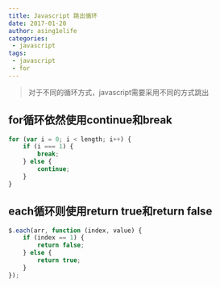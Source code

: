 ```yaml
---
title: Javascript 跳出循环
date: 2017-01-20
author: asing1elife
categories:
 - javascript
tags:
 - javascript
 - for
---
```

> 对于不同的循环方式，javascript需要采用不同的方式跳出  

## for循环依然使用continue和break
```javascript
for (var i = 0; i < length; i++) {
	if (i === 1) {
		break;
	} else {
		continue;
	}
}
```

## each循环则使用return true和return false
```javascript
$.each(arr, function (index, value) {
	if (index == 1) {
		return false;
	} else {
		return true;
	}
});
```